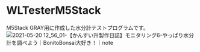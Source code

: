 # WLTesterM5Stack
M5Stack GRAY用に作成した水分計テストプログラムです。
![2021-05-20 12_56_01-【かんすい升製作日誌】モニタリング6-やっぱり水分計を調べよう｜BonitoBonsai大好き！｜note](https://user-images.githubusercontent.com/62365291/118916935-d1a73400-b96a-11eb-88de-c7bb766f2d56.png)
